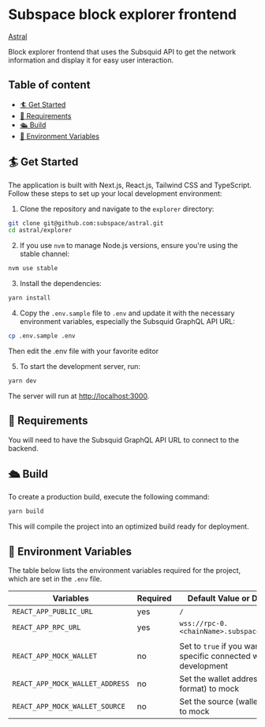 # Subspace block explorer frontend

[Astral](../README.md)

Block explorer frontend that uses the Subsquid API to get the network information and display it for easy user interaction.

## Table of content

- [🏄 Get Started](#get-started)
- [🔩 Requirements](#requirements)
- [🛳 Build](#build)
- [🔧 Environment Variables](#-environment-variables)

## 🏄 Get Started

The application is built with Next.js, React.js, Tailwind CSS and TypeScript. Follow these steps to set up your local development environment:

1. Clone the repository and navigate to the `explorer` directory:

```bash
git clone git@github.com:subspace/astral.git
cd astral/explorer
```

2. If you use `nvm` to manage Node.js versions, ensure you're using the stable channel:

```bash
nvm use stable
```

3. Install the dependencies:

```bash
yarn install
```

4. Copy the `.env.sample` file to `.env` and update it with the necessary environment variables, especially the Subsquid GraphQL API URL:

```bash
cp .env.sample .env
```

Then edit the .env file with your favorite editor

5. To start the development server, run:

```bash
yarn dev
```

The server will run at [http://localhost:3000](http://localhost:3000).

## 🔩 Requirements

You will need to have the Subsquid GraphQL API URL to connect to the backend.

## 🛳 Build

To create a production build, execute the following command:

```bash
yarn build
```

This will compile the project into an optimized build ready for deployment.

## 🔧 Environment Variables

The table below lists the environment variables required for the project, which are set in the `.env` file.

| Variables                       | Required | Default Value or Description                                                      |
| ------------------------------- | -------- | --------------------------------------------------------------------------------- |
| `REACT_APP_PUBLIC_URL`          | yes      | `/`                                                                               |
| `REACT_APP_RPC_URL`             | yes      | `wss://rpc-0.<chainName>.subspace.network/ws`                                     |
|                                 |          |                                                                                   |
| `REACT_APP_MOCK_WALLET`         | no       | Set to `true` if you want to mock a specific connected wallet to ease development |
| `REACT_APP_MOCK_WALLET_ADDRESS` | no       | Set the wallet address (Subspace format) to mock                                  |
| `REACT_APP_MOCK_WALLET_SOURCE`  | no       | Set the source (wallet extension) to mock                                         |
